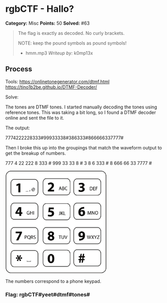 # rgbCTF - Hallo? 
**Category:** Misc
**Points:** 50
**Solved:** #63

> The flag is exactly as decoded. No curly brackets.
> 
> NOTE: keep the pound symbols as pound symbols!
>
> - hmm.mp3
*Writeup by:* k0mp13x

## Process

Tools:
https://onlinetonegenerator.com/dtmf.html
https://tino1b2be.github.io/DTMF-Decoder/    

Solve:

The tones are DTMF tones. I started manually decoding the tones using reference tones. This was taking a bit long, so I found a DTMF decoder online and sent the file to it.

The output:

7774222228333#99933338#386333#866666337777#

Then I broke this up into the groupings that match the waveform output to get the breakup of numbers.

777 4 22 222 8 333 # 999 33 33 8 # 3 8 6 333 # 8 666 66 33 7777 #

![Phone Keypad](https://raw.githubusercontent.com/swin-scsc/writeups/master/2020/rgbCTF/Misc/images/hallo-k0mp13x-screenshot.png)

The numbers correspond to a phone keypad.

### Flag: rgbCTF#yeet#dtmf#tones#
